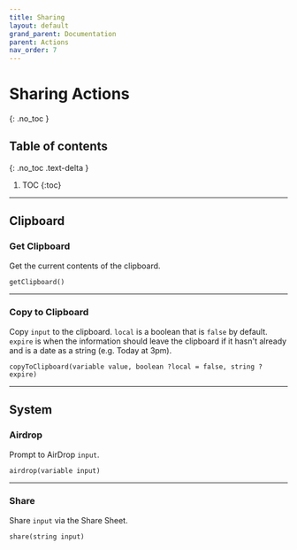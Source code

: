 ```yaml
---
title: Sharing
layout: default
grand_parent: Documentation
parent: Actions
nav_order: 7
---
```


# Sharing Actions
{: .no_toc }

## Table of contents
{: .no_toc .text-delta }

1. TOC
{:toc}

---

## Clipboard

### Get Clipboard

Get the current contents of the clipboard.

```
getClipboard()
```

---

### Copy to Clipboard

Copy `input` to the clipboard. `local` is a boolean that is `false` by default. `expire` is when the information should leave the clipboard if it hasn't already and is a date as a string (e.g. Today at 3pm).

```
copyToClipboard(variable value, boolean ?local = false, string ?expire)
```

---

## System

### Airdrop

Prompt to AirDrop `input`.

```
airdrop(variable input)
```

---

### Share

Share `input` via the Share Sheet.

```
share(string input)
```
